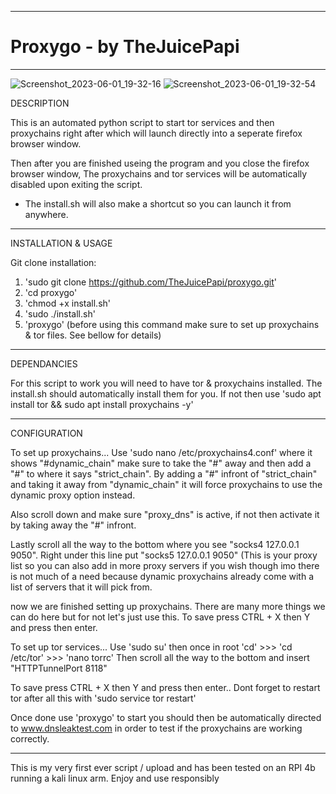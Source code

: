 -------------------------------------------------------------------------------------------------------------------------------------------

# Proxygo - by TheJuicePapi

-------------------------------------------------------------------------------------------------------------------------------------------
![Screenshot_2023-06-01_19-32-16](https://github.com/TheJuicePapi/proxygo/assets/134894632/1e2e13fb-d436-4acf-bfd6-073829fba306)
![Screenshot_2023-06-01_19-32-54](https://github.com/TheJuicePapi/proxygo/assets/134894632/5598197e-7b0d-4c9f-9378-aac9bb3e5289)





DESCRIPTION

This is an automated python script to start tor services and then proxychains right after which will launch directly into a seperate firefox browser window.

Then after you are finished useing the program and you close the firefox browser window, The proxychains and tor services will be automatically disabled upon exiting the script.

* The install.sh will also make a shortcut so you can launch it from anywhere. 

-------------------------------
 
INSTALLATION & USAGE

Git clone installation:

1. 'sudo git clone https://github.com/TheJuicePapi/proxygo.git'
2. 'cd proxygo'
3. 'chmod +x install.sh'
4. 'sudo ./install.sh'
5. 'proxygo' (before using this command make sure to set up proxychains & tor files. See bellow for details)

-------------------------------

DEPENDANCIES

For this script to work you will need to have tor & proxychains installed. The install.sh should automatically install them for you.
If not then use 'sudo apt install tor && sudo apt install proxychains -y'

-------------------------------
CONFIGURATION

To set up proxychains...
Use 'sudo nano /etc/proxychains4.conf'
where it shows "#dynamic_chain" make sure to take the "#" away and then add a "#" to where it says "strict_chain".
By adding a "#" infront of "strict_chain" and taking it away from "dynamic_chain" it will force proxychains to use the dynamic proxy option instead.

Also scroll down and make sure "proxy_dns" is active, if not then activate it by taking away the "#" infront.

 Lastly scroll all the way to the bottom where you see "socks4  127.0.0.1 9050". Right under this line put "socks5  127.0.0.1 9050" 
 (This is your proxy list so you can also add in more proxy servers if you wish though imo there is not much of a need because dynamic proxychains already come with a list of servers that it will pick from. 

now we are finished setting up proxychains. There are many more things we can do here but for not let's just use this. 
To save press CTRL + X then Y and press then enter.

To set up tor services...
Use 'sudo su' then once in root 'cd' >>> 'cd /etc/tor' >>> 'nano torrc'
  Then scroll all the way to the bottom and insert "HTTPTunnelPort 8118"
  
  To save press CTRL + X then Y and press then enter.. Dont forget to restart tor after all this with 'sudo service tor restart'

Once done use 'proxygo' to start you should then be automatically directed to www.dnsleaktest.com in order to test 
if the proxychains are working correctly. 

  -------------------------------

This is my very first ever script / upload and has been tested on an RPI 4b running a kali linux arm.
Enjoy and use responsibly
